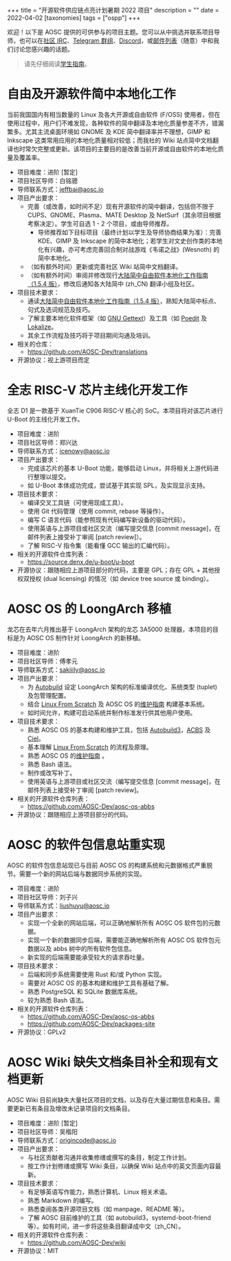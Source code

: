 +++
title = "开源软件供应链点亮计划暑期 2022 项目"
description = ""
date = 2022-04-02
[taxonomies]
tags = ["ospp"]
+++

欢迎！以下是 AOSC 提供的可供参与的项目主题。您可以从中挑选并联系项目导师，也可以在[社区 IRC][irc]、[Telegram 群组][tg]、[Discord][discord]，或[邮件列表][mlist]（随意）中和我们讨论您感兴趣的话题。

> 请先仔细阅读[学生指南][guide]。

[irc]: ircs://irc.libera.chat:6697/aosc
[tg]: https://t.me/joinchat/BMnG9zvfjCgZUTIAoycKkg
[discord]: https://discord.gg/VYPHgt9
[mlist]: mailto:discussions@aosc.io
[guide]: https://summer.iscas.ac.cn/help/student/

# 自由及开源软件简中本地化工作

当前我国国内有相当数量的 Linux 及各大开源或自由软件 (F/OSS) 使用者，但在使用过程中，用户们不难发现，各种软件的简中翻译及本地化质量参差不齐，错漏繁多。尤其主流桌面环境如 GNOME 及 KDE 简中翻译率并不理想，GIMP 和 Inkscape 这类常用应用的本地化质量相对较低；而我社的 Wiki 站点简中文档翻译也时常欠完整或更新。该项目的主要目的是改善当前开源或自由软件的本地化质量及覆盖率。

- 项目难度：进阶 [暂定]
- 项目社区导师：白铭骢
- 导师联系方式：jeffbai@aosc.io
- 项目产出要求：
  - 完善（或改善，如时间不足）现有开源软件的简中翻译，包括但不限于 CUPS、GNOME、Plasma、MATE Desktop 及 NetSurf（其余项目根据考察决定）。学生可自选 1 - 2 个项目，或由导师推荐。
    - 导师推荐如下目标项目（最终计划以学生及导师协商结果为准）：完善 KDE、GIMP 及 Inkscape 的简中本地化；若学生对文史创作类的本地化有兴趣，亦可考虑完善回合制对战游戏《韦诺之战》(Wesnoth) 的简中本地化。
  - （如有额外时间）更新或完善社区 Wiki 站简中文档翻译。
  - （如有额外时间）审阅并修改现行[大陆简中自由软件本地化工作指南（1.5.4 版）][l10n-guide]，修改后通知各大陆简中 (zh_CN) 翻译小组及社区。
- 项目技术要求：
  - 通读[大陆简中自由软件本地化工作指南（1.5.4 版）][l10n-guide]，熟知大陆简中标点、句式及选词规范及技巧。
  - 了解主要本地化软件框架（如 [GNU Gettext][gettext]）及工具（如 [Poedit][poedit] 及 [Lokalize][lokalize]。
  - 其余工作流程及技巧将于项目期间沟通及培训。
- 相关的仓库：
  - https://github.com/AOSC-Dev/translations
- 开源协议：视上游项目而定

[l10n-guide]: https://repo.aosc.io/aosc-l10n/zh_CN_l10n_1.5.4.pdf
[gettext]: http://www.gnu.org/software/gettext/
[poedit]: https://poedit.net/
[lokalize]: https://kde.org/applications/office/org.kde.lokalize/

# 全志 RISC-V 芯片主线化开发工作

全志 D1 是一款基于 XuanTie C906 RISC-V 核心的 SoC。本项目将对该芯片进行 U-Boot 的主线化开发工作。

- 项目难度：进阶
- 项目社区导师：郑兴达
- 导师联系方式：icenowy@aosc.io
- 项目产出要求：
  - 完成该芯片的基本 U-Boot 功能，能够启动 Linux，并将相关上游代码进行整理以提交。
  - 如 U-Boot 本体成功完成，尝试基于其实现 SPL，及实现显示支持。
- 项目技术要求：
  - 编译交叉工具链（可使用现成工具）。
  - 使用 Git 代码管理（使用 commit, rebase 等操作）。
  - 编写 C 语言代码（能参照现有代码编写新设备的驱动代码）。
  - 使用英语与上游项目或社区交流（编写提交信息 \[commit message\]，在邮件列表上接受补丁审阅 \[patch review\]）。
  - 了解 RISC-V 指令集（能看懂 GCC 输出的汇编代码）。
- 相关的开源软件仓库列表：
  - https://source.denx.de/u-boot/u-boot
- 开源协议：跟随相应上游项目部分的代码，主要是 GPL；存在 GPL + 其他授权双授权 (dual licensing) 的情况（如 device tree source 或 binding）。

# AOSC OS 的 LoongArch 移植

龙芯在去年六月推出基于 LoongArch 架构的龙芯 3A5000 处理器，本项目的目标是为 AOSC OS 制作针对 LoongArch 的新移植。

- 项目难度：进阶
- 项目社区导师：傅孝元
- 导师联系方式：sakiiily@aosc.io
- 项目产出要求：
  - 为 [Autobuild](https://github.com/AOSC-Dev/autobuild3/) 设定 LoongArch 架构的标准编译优化、系统类型 (tuplet) 及包管理配置。
  - 结合 [Linux From Scratch](https://www.linuxfromscratch.org/) 及 AOSC OS 的[维护指南](https://wiki.aosc.io/developer/packaging/package-styling-manual/) 构建基本系统。
  - 如时间允许，构建可启动系统并制作标准发行供其他用户使用。
- 项目技术要求：
  - 熟悉 AOSC OS 的基本构建和维护工具，包括 [Autobuild3](https://github.com/AOSC-Dev/autobuild3/)，[ACBS](https://github.com/AOSC-Dev/acbs/) 及 [Ciel](https://github.com/AOSC-Dev/ciel/)。
  - 基本理解 [Linux From Scratch](https://www.linuxfromscratch.org/) 的流程及原理。
  - 熟悉 AOSC OS 的[维护指南](https://wiki.aosc.io/developer/packaging/package-styling-manual/) 。
  - 熟悉 Bash 语法。
  - 制作或改写补丁。
  - 使用英语与上游项目或社区交流（编写提交信息 \[commit message\]，在邮件列表上接受补丁审阅 \[patch review\]。
- 相关的开源软件仓库列表：
  - https://github.com/AOSC-Dev/aosc-os-abbs
- 开源协议：跟随相应上游项目部分的代码。

# AOSC 的软件包信息站重实现

AOSC 的软件包信息站现已与目前 AOSC OS 的构建系统和元数据格式严重脱节。需要一个新的网站后端与数据同步系统的实现。

- 项目难度：进阶
- 项目社区导师：刘子兴
- 导师联系方式：liushuyu@aosc.io
- 项目产出要求：
  - 实现一个全新的网站后端，可以正确地解析所有 AOSC OS 软件包的元数据。
  - 实现一个新的数据同步后端，需要能正确地解析所有 AOSC OS 软件包元数据以及 abbs 树中的所有软件包信息。
  - 新实现的后端需要能承受较大的请求吞吐量。
- 项目技术要求：
  - 后端和同步系统需要使用 Rust 和/或 Python 实现。
  - 需要对 AOSC OS 的基本构建和维护工具有基础了解。
  - 熟悉 PostgreSQL 和 SQLite 数据库系统。
  - 较为熟悉 Bash 语法。
- 相关的开源软件仓库列表：
  - https://github.com/AOSC-Dev/aosc-os-abbs
  - https://github.com/AOSC-Dev/packages-site
- 开源协议：GPLv2

# AOSC Wiki 缺失文档条目补全和现有文档更新

AOSC Wiki 目前尚缺失大量社区项目的文档，以及存在大量过期信息和条目。需要更新已有条目及增改未记录项目的文档条目。

- 项目难度：进阶 [暂定]
- 项目社区导师：吴楷阳
- 导师联系方式：origincode@aosc.io
- 项目产出要求：
  - 与社区贡献者沟通并收集修缮或撰写的条目，制定工作计划。
  - 按工作计划修缮或撰写 Wiki 条目，以确保 Wiki 站点中的英文页面内容最新。
- 项目技术要求：
  - 有足够英语写作能力，熟悉计算机、Linux 相关术语。
  - 熟悉 Markdown 的编写。
  - 熟悉查阅各类开源项目文档（如 manpage、README 等）。
  - 了解 AOSC 目前维护的工具（如 autobuild3，systemd-boot-friend 等）。如有时间，进一步将这些条目翻译成中文（zh_CN）。
- 相关的开源软件仓库列表：
  - https://github.com/AOSC-Dev/wiki
- 开源协议：MIT
